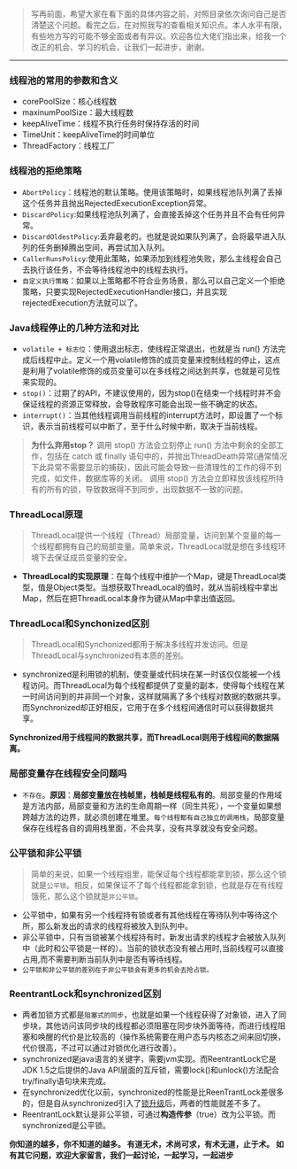 > 写再前面，希望大家在看下面的具体内容之前，对照目录依次询问自己是否清楚这个问题。看完之后，在对照我写的查看相关知识点。本人水平有限，有些地方写的可能不够全面或者有异议。欢迎各位大佬们指出来，给我一个改正的机会、学习的机会，让我们一起进步，谢谢。
----------------------
###  线程池的常用的参数和含义
* corePoolSize：核心线程数
* maxinumPoolSize：最大线程数
* keepAliveTime：线程不执行任务时保持存活的时间
* TimeUnit：keepAliveTime的时间单位
* ThreadFactory：线程工厂
###  线程池的拒绝策略
* `AbortPolicy`：线程池的默认策略。使用该策略时，如果线程池队列满了丢掉这个任务并且抛出RejectedExecutionException异常。
* `DiscardPolicy`:如果线程池队列满了，会直接丢掉这个任务并且不会有任何异常。
* `DiscardOldestPolicy`:丢弃最老的。也就是说如果队列满了，会将最早进入队列的任务删掉腾出空间，再尝试加入队列。
* `CallerRunsPolicy`:使用此策略，如果添加到线程池失败，那么主线程会自己去执行该任务，不会等待线程池中的线程去执行。
* `自定义执行策略`：如果以上策略都不符合业务场景，那么可以自己定义一个拒绝策略，只要实现RejectedExecutionHandler接口，并且实现rejectedExecution方法就可以了。
###  Java线程停止的几种方法和对比
* `volatile + 标志位`：使用退出标志，使线程正常退出，也就是当 run() 方法完成后线程中止。定义一个用volatile修饰的成员变量来控制线程的停止，这点是利用了volatile修饰的成员变量可以在多线程之间达到共享，也就是可见性来实现的。
* `stop()`：过期了的API，不建议使用的，因为stop()在结束一个线程时并不会保证线程的资源正常释放，会导致程序可能会出现一些不确定的状态。
* `interrupt()`：当其他线程调用当前线程的interrupt方法时，即设置了一个标识，表示当前线程可以中断了，至于什么时候中断，取决于当前线程。

> **为什么弃用stop？**
> 调用 stop() 方法会立刻停止 run() 方法中剩余的全部工作，包括在 catch 或 finally 语句中的，并抛出ThreadDeath异常(通常情况下此异常不需要显示的捕获)，因此可能会导致一些清理性的工作的得不到完成，如文件，数据库等的关闭。
> 调用 stop() 方法会立即释放该线程所持有的所有的锁，导致数据得不到同步，出现数据不一致的问题。
###  ThreadLocal原理
> ThreadLocal提供一个线程（Thread）局部变量，访问到某个变量的每一个线程都拥有自己的局部变量。简单来说，ThreadLocal就是想在多线程环境下去保证成员变量的安全。
* **ThreadLocal的实现原理**：在每个线程中维护一个Map，键是ThreadLocal类型，值是Object类型。当想获取ThreadLocal的值时，就从当前线程中拿出Map，然后在把ThreadLocal本身作为键从Map中拿出值返回。
###  ThreadLocal和Synchonized区别
> ThreadLocal和Synchonized都用于解决多线程并发访问。但是ThreadLocal与synchronized有本质的差别。
* synchronized是利用锁的机制，使变量或代码块在某一时该仅仅能被一个线程访问。而ThreadLocal为每个线程都提供了变量的副本，使得每个线程在某一时间访问到的并非同一个对象，这样就隔离了多个线程对数据的数据共享。而Synchronized却正好相反，它用于在多个线程间通信时可以获得数据共享。

**Synchronized用于线程间的数据共享，而ThreadLocal则用于线程间的数据隔离。**
###  局部变量存在线程安全问题吗
* `不存在`。**原因**：**局部变量放在栈帧里，栈帧是线程私有的**。局部变量的作用域是方法内部，局部变量和方法的生命周期一样（同生共死），一个变量如果想跨越方法的边界，就必须创建在堆里。`每个线程都有自己独立的调用栈`，局部变量保存在线程各自的调用栈里面，不会共享，没有共享就没有安全问题。
###  公平锁和非公平锁

> 简单的来说，如果一个线程组里，能保证每个线程都能拿到锁，那么这个锁就是`公平锁`。相反，如果保证不了每个线程都能拿到锁，也就是存在有线程饿死，那么这个锁就是`非公平锁`。
* 公平锁中，如果有另一个线程持有锁或者有其他线程在等待队列中等待这个所，那么新发出的请求的线程将被放入到队列中。
* 非公平锁中，只有当锁被某个线程持有时，新发出请求的线程才会被放入队列中（此时和公平锁是一样的）。当前的锁状态没有被占用时,当前线程可以直接占用,而不需要判断当前队列中是否有等待线程。
* `公平锁和非公平锁的差别在于非公平锁会有更多的机会去抢占锁。`
###  ReentrantLock和synchronized区别
* 两者加锁方式都是`阻塞式的同步`，也就是如果一个线程获得了对象锁，进入了同步块，其他访问该同步块的线程都必须阻塞在同步块外面等待，而进行线程阻塞和唤醒的代价是比较高的（操作系统需要在用户态与内核态之间来回切换，代价很高，不过可以通过对锁优化进行改善）。
* synchronized是java语言的关键字，需要jvm实现。而ReentrantLock它是JDK 1.5之后提供的Java API层面的互斥锁，需要lock()和unlock()方法配合try/finally语句块来完成。
* 在synchronized优化以前，synchronized的性能是比ReenTrantLock差很多的，但是自从synchronized引入了[锁升级](https://blog.csdn.net/qq_40722827/article/details/105598682)后，两者的性能就差不多了。
* ReentrantLock默认是非公平锁，可通过**构造传参**（true）改为公平锁。而synchronized是公平锁。

**你知道的越多，你不知道的越多。
有道无术，术尚可求，有术无道，止于术。
如有其它问题，欢迎大家留言，我们一起讨论，一起学习，一起进步**


